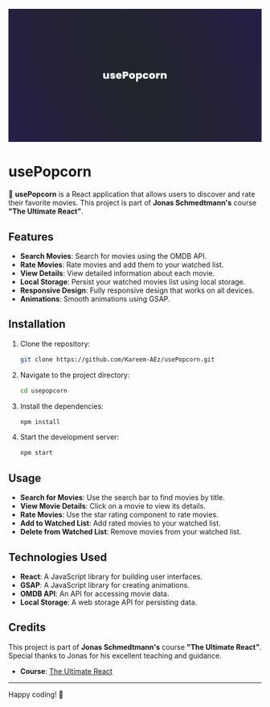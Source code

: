 ![usePopcorn Meta Image](./public/meta-image.jpg)

# usePopcorn

🍿 **usePopcorn** is a React application that allows users to discover and rate their favorite movies. This project is part of **Jonas Schmedtmann's** course **"The Ultimate React"**.

## Features

- **Search Movies**: Search for movies using the OMDB API.
- **Rate Movies**: Rate movies and add them to your watched list.
- **View Details**: View detailed information about each movie.
- **Local Storage**: Persist your watched movies list using local storage.
- **Responsive Design**: Fully responsive design that works on all devices.
- **Animations**: Smooth animations using GSAP.

## Installation

1. Clone the repository:
   ```bash
   git clone https://github.com/Kareem-AEz/usePopcorn.git
   ```
2. Navigate to the project directory:
   ```bash
   cd usepopcorn
   ```
3. Install the dependencies:
   ```bash
   npm install
   ```
4. Start the development server:
   ```bash
   npm start
   ```

## Usage

- **Search for Movies**: Use the search bar to find movies by title.
- **View Movie Details**: Click on a movie to view its details.
- **Rate Movies**: Use the star rating component to rate movies.
- **Add to Watched List**: Add rated movies to your watched list.
- **Delete from Watched List**: Remove movies from your watched list.

## Technologies Used

- **React**: A JavaScript library for building user interfaces.
- **GSAP**: A JavaScript library for creating animations.
- **OMDB API**: An API for accessing movie data.
- **Local Storage**: A web storage API for persisting data.

## Credits

This project is part of **Jonas Schmedtmann's** course **"The Ultimate React"**. Special thanks to Jonas for his excellent teaching and guidance.

- **Course**: [The Ultimate React](https://www.udemy.com/course/the-ultimate-react-course/)

---

Happy coding! 🎉
